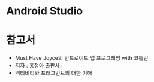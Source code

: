 # Android Studio

# 참고서
* Must Have Joyce의 안드로이드 앱 프로그래밍 with 코틀린
* 저자 : 홍정아       출판사 : 
* 액티비티와 프래그먼트의 대한 이해
